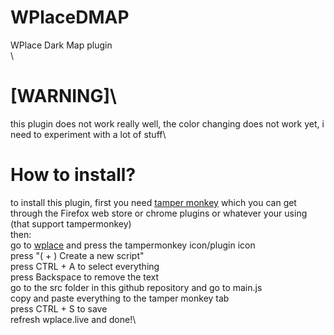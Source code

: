 # WPlaceDMAP
WPlace Dark Map plugin\
\
# [WARNING]\
this plugin does not work really well, the color changing does not work yet, i need to experiment with a lot of stuff\

# How to install?
to install this plugin, first you need [tamper monkey](https://www.tampermonkey.net/]) which you can get through the Firefox web store or chrome plugins or whatever your using (that support tampermonkey)\
then:\
go to [wplace](https://wplace.live) and press the tampermonkey icon/plugin icon\
press "( + ) Create a new script"\
press CTRL + A to select everything\
press Backspace to remove the text\
go to the src folder in this github repository and go to main.js\
copy and paste everything to the tamper monkey tab\
press CTRL + S to save\
refresh wplace.live and done!\
